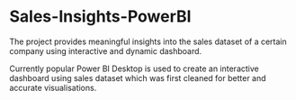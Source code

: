 # Sales-Insights-PowerBI
The project provides meaningful insights into the sales dataset of a certain company using interactive and dynamic dashboard.

Currently popular Power BI Desktop is used to create an interactive dashboard using sales dataset which was first cleaned for better and accurate visualisations.
